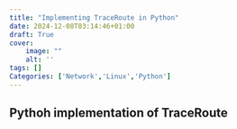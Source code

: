 ```yaml
---
title: "Implementing TraceRoute in Python"
date: 2024-12-08T03:14:46+01:00
draft: True 
cover:
    image: ""
    alt: ''
tags: []
Categories: ['Network','Linux','Python']
---
```


## Pythoh implementation of TraceRoute